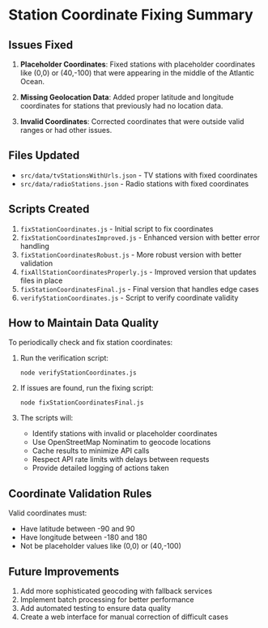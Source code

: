 # Station Coordinate Fixing Summary

## Issues Fixed

1. **Placeholder Coordinates**: Fixed stations with placeholder coordinates like (0,0) or (40,-100) that were appearing in the middle of the Atlantic Ocean.

2. **Missing Geolocation Data**: Added proper latitude and longitude coordinates for stations that previously had no location data.

3. **Invalid Coordinates**: Corrected coordinates that were outside valid ranges or had other issues.

## Files Updated

- `src/data/tvStationsWithUrls.json` - TV stations with fixed coordinates
- `src/data/radioStations.json` - Radio stations with fixed coordinates

## Scripts Created

1. `fixStationCoordinates.js` - Initial script to fix coordinates
2. `fixStationCoordinatesImproved.js` - Enhanced version with better error handling
3. `fixStationCoordinatesRobust.js` - More robust version with better validation
4. `fixAllStationCoordinatesProperly.js` - Improved version that updates files in place
5. `fixStationCoordinatesFinal.js` - Final version that handles edge cases
6. `verifyStationCoordinates.js` - Script to verify coordinate validity

## How to Maintain Data Quality

To periodically check and fix station coordinates:

1. Run the verification script:
   ```
   node verifyStationCoordinates.js
   ```

2. If issues are found, run the fixing script:
   ```
   node fixStationCoordinatesFinal.js
   ```

3. The scripts will:
   - Identify stations with invalid or placeholder coordinates
   - Use OpenStreetMap Nominatim to geocode locations
   - Cache results to minimize API calls
   - Respect API rate limits with delays between requests
   - Provide detailed logging of actions taken

## Coordinate Validation Rules

Valid coordinates must:
- Have latitude between -90 and 90
- Have longitude between -180 and 180
- Not be placeholder values like (0,0) or (40,-100)

## Future Improvements

1. Add more sophisticated geocoding with fallback services
2. Implement batch processing for better performance
3. Add automated testing to ensure data quality
4. Create a web interface for manual correction of difficult cases